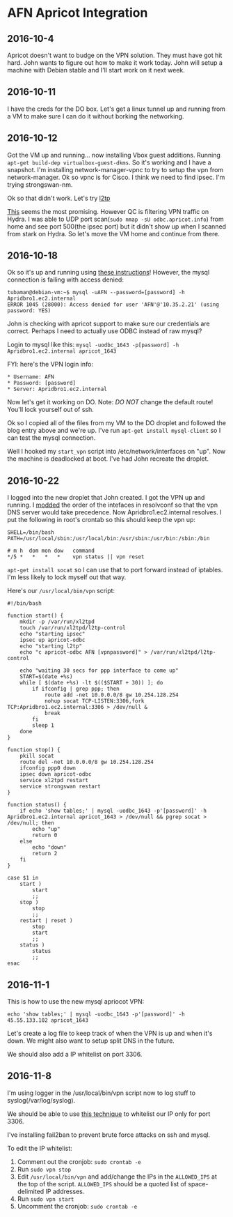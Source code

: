 # AFN Apricot Integration

## 2016-10-4

Apricot doesn't want to budge on the VPN solution.  They must have got hit hard.
John wants to figure out how to make it work today.  John will setup a machine
with Debian stable and I'll start work on it next week.

## 2016-10-11

I have the creds for the DO box.  Let's get a linux tunnel up and running from a
VM to make sure I can do it without borking the networking.

## 2016-10-12

Got the VM up and running... now installing Vbox guest additions.  Running
`apt-get build-dep virtualbox-guest-dkms`.  So it's working and I have a
snapshot.  I'm installing network-manager-vpnc to try to setup the vpn from
network-manager.  Ok so vpnc is for Cisco.  I think we need to find ipsec.
I'm trying strongswan-nm.

Ok so that didn't work.  Let's try
[l2tp](http://sysadmin.compxtreme.ro/setting-up-a-l2tp-over-ipsec-vpn-on-debian-on-10-steps/)

[This](http://www.jasonernst.com/2016/06/21/l2tp-ipsec-vpn-on-ubuntu-16-04/) seems the most promising.  However QC is filtering VPN traffic on Hydra.  I was able to UDP port scan(`sudo nmap -sU odbc.apricot.info`) from home and see port 500(the ipsec port) but it didn't show up when I scanned from stark on Hydra.  So let's move the VM home and continue from there.

## 2016-10-18

Ok so it's up and running using [these
instructions](http://www.jasonernst.com/2016/06/21/l2tp-ipsec-vpn-on-ubuntu-16-04/)!  However, the mysql connection is failing with access denied:

    tubaman@debian-vm:~$ mysql -uAFN --password=[password] -h Apridbro1.ec2.internal
    ERROR 1045 (28000): Access denied for user 'AFN'@'10.35.2.21' (using password: YES)

John is checking with apricot support to make sure our credentials are
correct.  Perhaps I need to actually use ODBC instead of raw mysql?

Login to mysql like this: `mysql -uodbc_1643 -p[password] -h Apridbro1.ec2.internal apricot_1643`

FYI: here's the VPN login info:

    * Username: AFN
    * Password: [password]
    * Server: Apridbro1.ec2.internal

Now let's get it working on DO.  Note: *DO NOT* change the default route!
You'll lock yourself out of ssh.

Ok so I copied all of the files from my VM to the DO droplet and followed the
blog entry above and we're up.  I've run `apt-get install mysql-client` so I can
test the mysql connection.

Well I hooked my `start_vpn` script into /etc/network/interfaces on "up".  Now
the machine is deadlocked at boot.  I've had John recreate the droplet.

## 2016-10-22

I logged into the new droplet that John created.  I got the VPN up and running.
I
[modded](http://askubuntu.com/questions/293705/how-do-i-control-the-order-of-nameserver-addresses-in-resolv-conf)
the order of the intefaces in resolvconf so that the vpn DNS server would take
precedence.  Now Apridbro1.ec2.internal resolves.  I put the following in root's crontab so this should keep the vpn up:

    SHELL=/bin/bash
    PATH=/usr/local/sbin:/usr/local/bin:/usr/sbin:/usr/bin:/sbin:/bin

    # m h  dom mon dow   command
    */5 *   *   *   *    vpn status || vpn reset

`apt-get install socat` so I can use that to port forward instead of
iptables.  I'm less likely to lock myself out that way.

Here's our `/usr/local/bin/vpn` script:

    #!/bin/bash

    function start() {
    	mkdir -p /var/run/xl2tpd
    	touch /var/run/xl2tpd/l2tp-control
    	echo "starting ipsec"
    	ipsec up apricot-odbc
    	echo "starting l2tp"
    	echo "c apricot-odbc AFN [vpnpassword]" > /var/run/xl2tpd/l2tp-control

    	echo "waiting 30 secs for ppp interface to come up"
    	START=$(date +%s)
    	while [ $(date +%s) -lt $(($START + 30)) ]; do
    		if ifconfig | grep ppp; then
    			route add -net 10.0.0.0/8 gw 10.254.128.254
    			nohup socat TCP-LISTEN:3306,fork TCP:Apridbro1.ec2.internal:3306 > /dev/null &
    			break
    		fi
    		sleep 1
    	done
    }

    function stop() {
    	pkill socat
    	route del -net 10.0.0.0/8 gw 10.254.128.254
    	ifconfig ppp0 down
    	ipsec down apricot-odbc
    	service xl2tpd restart
    	service strongswan restart
    }

    function status() {
    	if echo 'show tables;' | mysql -uodbc_1643 -p'[password]' -h Apridbro1.ec2.internal apricot_1643 > /dev/null && pgrep socat > /dev/null; then
    		echo "up"
    		return 0
    	else
    		echo "down"
    		return 2
    	fi
    }

    case $1 in
    	start )
    		start
    		;;
    	stop )
    		stop
    		;;
    	restart | reset )
    		stop
    		start
    		;;
    	status )
    		status
    		;;
    esac

## 2016-11-1

This is how to use the new mysql apriocot VPN:

    echo 'show tables;' | mysql -uodbc_1643 -p'[password]' -h 45.55.133.102 apricot_1643

Let's create a log file to keep track of when the VPN is up and when it's down.
We might also want to setup split DNS in the future.

We should also add a IP whitelist on port 3306.

## 2016-11-8

I'm using logger in the /usr/local/bin/vpn script now to log stuff to
syslog(/var/log/syslog).

We should be able to use [this
technique](http://unix.stackexchange.com/questions/145929/how-to-ensure-ssh-port-is-only-open-to-a-specific-ip-address)
to whitelist our IP only for port 3306.

I've installing fail2ban to prevent brute force attacks on ssh and mysql.

To edit the IP whitelist:

   1. Comment out the cronjob: `sudo crontab -e`
   2. Run `sudo vpn stop`
   3. Edit `/usr/local/bin/vpn` and add/change the IPs in the `ALLOWED_IPS` at
      the top of the script.  `ALLOWED_IPS` should be a quoted list of
      space-delimited IP addresses.
   4. Run `sudo vpn start`
   5. Uncomment the cronjob: `sudo crontab -e`

